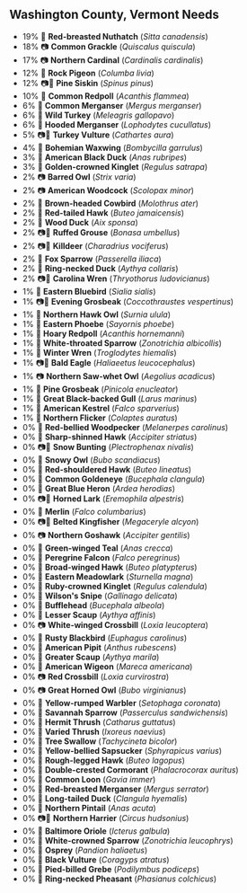 ## Washington County, Vermont Needs
      
* 19%	🎤	**Red-breasted Nuthatch** (_Sitta canadensis_)
* 18%	📷	**Common Grackle** (_Quiscalus quiscula_)
* 17%	📷	**Northern Cardinal** (_Cardinalis cardinalis_)
* 12%	🎤	**Rock Pigeon** (_Columba livia_)
* 12%	📷🎤	**Pine Siskin** (_Spinus pinus_)
* 10%	🔭	**Common Redpoll** (_Acanthis flammea_)
* 6%	🎤	**Common Merganser** (_Mergus merganser_)
* 6%	🎤	**Wild Turkey** (_Meleagris gallopavo_)
* 6%	🎤	**Hooded Merganser** (_Lophodytes cucullatus_)
* 5%	📷🎤	**Turkey Vulture** (_Cathartes aura_)
* 4%	🔭	**Bohemian Waxwing** (_Bombycilla garrulus_)
* 3%	🎤	**American Black Duck** (_Anas rubripes_)
* 3%	🎤	**Golden-crowned Kinglet** (_Regulus satrapa_)
* 2%	📷	**Barred Owl** (_Strix varia_)
* 2%	📷	**American Woodcock** (_Scolopax minor_)
* 2%	🔭	**Brown-headed Cowbird** (_Molothrus ater_)
* 2%	🎤	**Red-tailed Hawk** (_Buteo jamaicensis_)
* 2%	🎤	**Wood Duck** (_Aix sponsa_)
* 2%	📷🎤	**Ruffed Grouse** (_Bonasa umbellus_)
* 2%	📷🎤	**Killdeer** (_Charadrius vociferus_)
* 2%	🔭	**Fox Sparrow** (_Passerella iliaca_)
* 2%	🔭	**Ring-necked Duck** (_Aythya collaris_)
* 2%	📷🎤	**Carolina Wren** (_Thryothorus ludovicianus_)
* 1%	🎤	**Eastern Bluebird** (_Sialia sialis_)
* 1%	📷🎤	**Evening Grosbeak** (_Coccothraustes vespertinus_)
* 1%	🔭	**Northern Hawk Owl** (_Surnia ulula_)
* 1%	🔭	**Eastern Phoebe** (_Sayornis phoebe_)
* 1%	🔭	**Hoary Redpoll** (_Acanthis hornemanni_)
* 1%	🎤	**White-throated Sparrow** (_Zonotrichia albicollis_)
* 1%	🔭	**Winter Wren** (_Troglodytes hiemalis_)
* 1%	📷🎤	**Bald Eagle** (_Haliaeetus leucocephalus_)
* 1%	📷	**Northern Saw-whet Owl** (_Aegolius acadicus_)
* 1%	🔭	**Pine Grosbeak** (_Pinicola enucleator_)
* 1%	🎤	**Great Black-backed Gull** (_Larus marinus_)
* 1%	🔭	**American Kestrel** (_Falco sparverius_)
* 1%	🔭	**Northern Flicker** (_Colaptes auratus_)
* 0%	🔭	**Red-bellied Woodpecker** (_Melanerpes carolinus_)
* 0%	🔭	**Sharp-shinned Hawk** (_Accipiter striatus_)
* 0%	📷🎤	**Snow Bunting** (_Plectrophenax nivalis_)
* 0%	🔭	**Snowy Owl** (_Bubo scandiacus_)
* 0%	🔭	**Red-shouldered Hawk** (_Buteo lineatus_)
* 0%	🎤	**Common Goldeneye** (_Bucephala clangula_)
* 0%	🔭	**Great Blue Heron** (_Ardea herodias_)
* 0%	📷🎤	**Horned Lark** (_Eremophila alpestris_)
* 0%	🔭	**Merlin** (_Falco columbarius_)
* 0%	📷🎤	**Belted Kingfisher** (_Megaceryle alcyon_)
* 0%	📷	**Northern Goshawk** (_Accipiter gentilis_)
* 0%	🎤	**Green-winged Teal** (_Anas crecca_)
* 0%	🔭	**Peregrine Falcon** (_Falco peregrinus_)
* 0%	🔭	**Broad-winged Hawk** (_Buteo platypterus_)
* 0%	🔭	**Eastern Meadowlark** (_Sturnella magna_)
* 0%	🔭	**Ruby-crowned Kinglet** (_Regulus calendula_)
* 0%	🔭	**Wilson's Snipe** (_Gallinago delicata_)
* 0%	🔭	**Bufflehead** (_Bucephala albeola_)
* 0%	🔭	**Lesser Scaup** (_Aythya affinis_)
* 0%	📷	**White-winged Crossbill** (_Loxia leucoptera_)
* 0%	🔭	**Rusty Blackbird** (_Euphagus carolinus_)
* 0%	🔭	**American Pipit** (_Anthus rubescens_)
* 0%	🔭	**Greater Scaup** (_Aythya marila_)
* 0%	🔭	**American Wigeon** (_Mareca americana_)
* 0%	📷	**Red Crossbill** (_Loxia curvirostra_)
* 0%	📷	**Great Horned Owl** (_Bubo virginianus_)
* 0%	🔭	**Yellow-rumped Warbler** (_Setophaga coronata_)
* 0%	🔭	**Savannah Sparrow** (_Passerculus sandwichensis_)
* 0%	🔭	**Hermit Thrush** (_Catharus guttatus_)
* 0%	🔭	**Varied Thrush** (_Ixoreus naevius_)
* 0%	🔭	**Tree Swallow** (_Tachycineta bicolor_)
* 0%	🔭	**Yellow-bellied Sapsucker** (_Sphyrapicus varius_)
* 0%	🔭	**Rough-legged Hawk** (_Buteo lagopus_)
* 0%	🔭	**Double-crested Cormorant** (_Phalacrocorax auritus_)
* 0%	🔭	**Common Loon** (_Gavia immer_)
* 0%	🔭	**Red-breasted Merganser** (_Mergus serrator_)
* 0%	🔭	**Long-tailed Duck** (_Clangula hyemalis_)
* 0%	🔭	**Northern Pintail** (_Anas acuta_)
* 0%	📷🎤	**Northern Harrier** (_Circus hudsonius_)
* 0%	🔭	**Baltimore Oriole** (_Icterus galbula_)
* 0%	🔭	**White-crowned Sparrow** (_Zonotrichia leucophrys_)
* 0%	🔭	**Osprey** (_Pandion haliaetus_)
* 0%	🔭	**Black Vulture** (_Coragyps atratus_)
* 0%	🔭	**Pied-billed Grebe** (_Podilymbus podiceps_)
* 0%	🔭	**Ring-necked Pheasant** (_Phasianus colchicus_)
